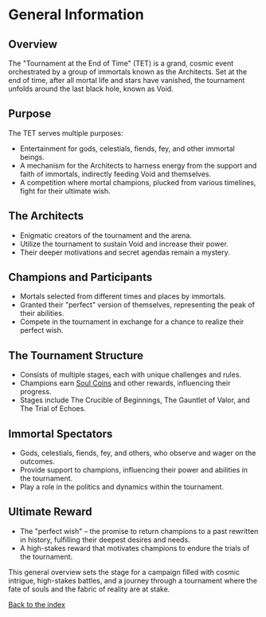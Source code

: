 # General Information

## Overview
The "Tournament at the End of Time" (TET) is a grand, cosmic event orchestrated by a group of immortals known as the Architects. Set at the end of time, after all mortal life and stars have vanished, the tournament unfolds around the last black hole, known as Void.

## Purpose
The TET serves multiple purposes:
- Entertainment for gods, celestials, fiends, fey, and other immortal beings.
- A mechanism for the Architects to harness energy from the support and faith of immortals, indirectly feeding Void and themselves.
- A competition where mortal champions, plucked from various timelines, fight for their ultimate wish.

## The Architects
- Enigmatic creators of the tournament and the arena.
- Utilize the tournament to sustain Void and increase their power.
- Their deeper motivations and secret agendas remain a mystery.

## Champions and Participants
- Mortals selected from different times and places by immortals.
- Granted their "perfect" version of themselves, representing the peak of their abilities.
- Compete in the tournament in exchange for a chance to realize their perfect wish.

## The Tournament Structure
- Consists of multiple stages, each with unique challenges and rules.
- Champions earn [Soul Coins](/items.md#soul-coins) and other rewards, influencing their progress.
- Stages include The Crucible of Beginnings, The Gauntlet of Valor, and The Trial of Echoes.

## Immortal Spectators
- Gods, celestials, fiends, fey, and others, who observe and wager on the outcomes.
- Provide support to champions, influencing their power and abilities in the tournament.
- Play a role in the politics and dynamics within the tournament.

## Ultimate Reward
- The "perfect wish" – the promise to return champions to a past rewritten in history, fulfilling their deepest desires and needs.
- A high-stakes reward that motivates champions to endure the trials of the tournament.

This general overview sets the stage for a campaign filled with cosmic intrigue, high-stakes battles, and a journey through a tournament where the fate of souls and the fabric of reality are at stake.

[Back to the index](/index.md#index)